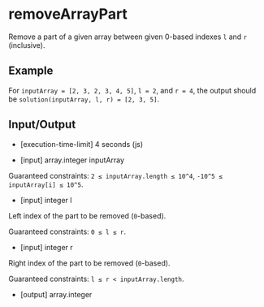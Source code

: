 # removeArrayPart

Remove a part of a given array between given 0-based indexes `l` and `r` (inclusive).

## Example

For `inputArray = [2, 3, 2, 3, 4, 5]`, `l = 2`, and `r = 4`, the output should be
`solution(inputArray, l, r) = [2, 3, 5]`.

## Input/Output

-   [execution-time-limit] 4 seconds (js)

-   [input] array.integer inputArray

Guaranteed constraints:
`2 ≤ inputArray.length ≤ 10^4`,
`-10^5 ≤ inputArray[i] ≤ 10^5`.

-   [input] integer l

Left index of the part to be removed (`0`-based).

Guaranteed constraints:
`0 ≤ l ≤ r`.

-   [input] integer r

Right index of the part to be removed (`0`-based).

Guaranteed constraints:
`l ≤ r < inputArray.length`.

-   [output] array.integer
